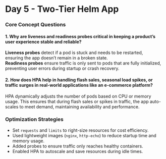 # Day 5 - Two-Tier Helm App

### Core Concept Questions

#### 1. Why are liveness and readiness probes critical in keeping a product’s user experience stable and reliable?
**Liveness probes** detect if a pod is stuck and needs to be restarted, ensuring the app doesn’t remain in a broken state.  
**Readiness probes** ensure traffic is only sent to pods that are fully initialized, preventing user errors during startup or crash recovery.

#### 2. How does HPA help in handling flash sales, seasonal load spikes, or traffic surges in real-world applications like an e-commerce platform?
HPA dynamically adjusts the number of pods based on CPU or memory usage. This ensures that during flash sales or spikes in traffic, the app auto-scales to meet demand, maintaining availability and performance.

### Optimization Strategies

- Set `requests` and `limits` to right-size resources for cost efficiency.
- Used lightweight images (`nginx`, `http-echo`) to reduce startup time and memory usage.
- Added probes to ensure traffic only reaches healthy containers.
- Enabled HPA to autoscale and save resources during idle times.
